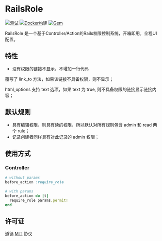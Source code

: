 # RailsRole

[![测试](https://github.com/work-design/rails_role/actions/workflows/test.yml/badge.svg)](https://github.com/work-design/rails_role/actions/workflows/test.yml)
[![Docker构建](https://github.com/work-design/rails_role/actions/workflows/cd.yml/badge.svg)](https://github.com/work-design/rails_role/actions/workflows/cd.yml)
[![Gem](https://github.com/work-design/rails_role/actions/workflows/gempush.yml/badge.svg)](https://github.com/work-design/rails_role/actions/workflows/gempush.yml)

RailsRole 是一个基于Controller/Action的Rails权限控制系统，开箱即用，全程UI配置。
 
## 特性
* 没有权限的链接不显示，不增加一行代码

覆写了 link_to 方法，如果该链接不具备权限，则不显示；

html_options 支持 text 选项，如果 text 为 true, 则不具备权限的链接显示链接内容；


## 默认规则

* 具有编辑权限，则具有读的权限，所以默认对所有规则包含 admin 和 read 两个 rule；
* 记录创建者同样具有对此记录的 admin 权限；


## 使用方式

### Controller

```ruby
# without params
before_action :require_role
  
# with params
before_action do |t|
  require_role params.permit!
end
```
 
## 许可证
遵循 [MIT](https://opensource.org/licenses/MIT) 协议
